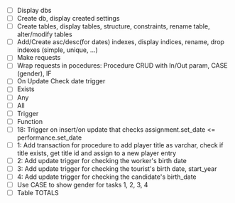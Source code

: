 - [ ] Display dbs
- [ ] Create db, display created settings
- [ ] Create tables, display tables, structure, constraints, rename table, alter/modify tables
- [ ] Add/Create asc/desc(for dates) indexes, display indices, rename, drop indexes (simple, unique, ...)
- [ ] Make requests
- [ ] Wrap requests in pocedures: Procedure CRUD with In/Out param, CASE (gender), IF
- [ ] On Update Check date trigger
- [ ] Exists
- [ ] Any
- [ ] All
- [ ] Trigger
- [ ] Function
- [ ] 18: Trigger on insert/on update that checks assignment.set_date <= performance.set_date
- [ ] 1: Add transaction for procedure to add player title as varchar, check if title exists, get title id and assign to a new player entry
- [ ] 2: Add update trigger for checking the worker's birth date
- [ ] 3: Add update trigger for checking the tourist's birth date, start_year
- [ ] 4: Add update trigger for checking the candidate's birth_date
- [ ] Use CASE to show gender for tasks 1, 2, 3, 4
- [ ] Table TOTALS